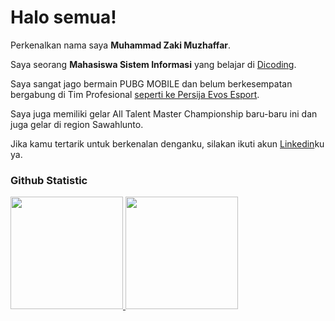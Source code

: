 # Halo semua! 

Perkenalkan nama saya **Muhammad Zaki Muzhaffar**.<br>

Saya seorang **Mahasiswa Sistem Informasi** yang belajar di [Dicoding](https://www.dicoding.com/).<br>

Saya sangat jago bermain PUBG MOBILE dan belum berkesempatan bergabung di Tim Profesional [seperti ke Persija Evos Esport](https://www.instagram.com/persija_evos/).<br>

Saya juga memiliki gelar All Talent Master Championship baru-baru ini dan juga gelar di region Sawahlunto.<br>

Jika kamu tertarik untuk berkenalan denganku, silakan ikuti akun [Linkedin](https://www.linkedin.com/in/zaki-muzhaffar-b818bb159/)ku ya.

### Github Statistic
<p align="left">
<a href="https://github.com/penuliscode">
  <img height="180em" src="https://github-readme-stats-eight-theta.vercel.app/api?username=penuliscode&show_icons=true&theme=algolia&include_all_commits=true&count_private=true"/>
  <img height="180em" src="https://github-readme-stats-eight-theta.vercel.app/api/top-langs/?username=penuliscode&theme=algolia"/>
</a>
</p>
